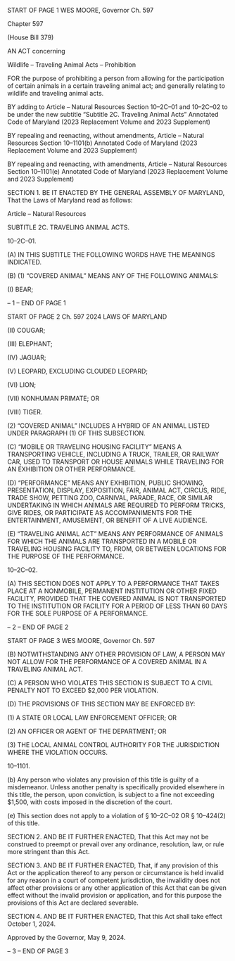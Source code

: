 START OF PAGE 1
WES MOORE, Governor Ch. 597

Chapter 597

(House Bill 379)

AN ACT concerning

Wildlife – Traveling Animal Acts – Prohibition

FOR the purpose of prohibiting a person from allowing for the participation of certain
animals in a certain traveling animal act; and generally relating to wildlife and
traveling animal acts.

BY adding to
Article – Natural Resources
Section 10–2C–01 and 10–2C–02 to be under the new subtitle “Subtitle 2C. Traveling
Animal Acts”
Annotated Code of Maryland
(2023 Replacement Volume and 2023 Supplement)

BY repealing and reenacting, without amendments,
Article – Natural Resources
Section 10–1101(b)
Annotated Code of Maryland
(2023 Replacement Volume and 2023 Supplement)

BY repealing and reenacting, with amendments,
Article – Natural Resources
Section 10–1101(e)
Annotated Code of Maryland
(2023 Replacement Volume and 2023 Supplement)

SECTION 1. BE IT ENACTED BY THE GENERAL ASSEMBLY OF MARYLAND,
That the Laws of Maryland read as follows:

Article – Natural Resources

SUBTITLE 2C. TRAVELING ANIMAL ACTS.

10–2C–01.

(A) IN THIS SUBTITLE THE FOLLOWING WORDS HAVE THE MEANINGS
INDICATED.

(B) (1) “COVERED ANIMAL” MEANS ANY OF THE FOLLOWING ANIMALS:

(I) BEAR;

– 1 –
END OF PAGE 1

START OF PAGE 2
Ch. 597 2024 LAWS OF MARYLAND

(II) COUGAR;

(III) ELEPHANT;

(IV) JAGUAR;

(V) LEOPARD, EXCLUDING CLOUDED LEOPARD;

(VI) LION;

(VII) NONHUMAN PRIMATE; OR

(VIII) TIGER.

(2) “COVERED ANIMAL” INCLUDES A HYBRID OF AN ANIMAL LISTED
UNDER PARAGRAPH (1) OF THIS SUBSECTION.

(C) “MOBILE OR TRAVELING HOUSING FACILITY” MEANS A TRANSPORTING
VEHICLE, INCLUDING A TRUCK, TRAILER, OR RAILWAY CAR, USED TO TRANSPORT
OR HOUSE ANIMALS WHILE TRAVELING FOR AN EXHIBITION OR OTHER
PERFORMANCE.

(D) “PERFORMANCE” MEANS ANY EXHIBITION, PUBLIC SHOWING,
PRESENTATION, DISPLAY, EXPOSITION, FAIR, ANIMAL ACT, CIRCUS, RIDE, TRADE
SHOW, PETTING ZOO, CARNIVAL, PARADE, RACE, OR SIMILAR UNDERTAKING IN
WHICH ANIMALS ARE REQUIRED TO PERFORM TRICKS, GIVE RIDES, OR PARTICIPATE
AS ACCOMPANIMENTS FOR THE ENTERTAINMENT, AMUSEMENT, OR BENEFIT OF A
LIVE AUDIENCE.

(E) “TRAVELING ANIMAL ACT” MEANS ANY PERFORMANCE OF ANIMALS FOR
WHICH THE ANIMALS ARE TRANSPORTED IN A MOBILE OR TRAVELING HOUSING
FACILITY TO, FROM, OR BETWEEN LOCATIONS FOR THE PURPOSE OF THE
PERFORMANCE.

10–2C–02.

(A) THIS SECTION DOES NOT APPLY TO A PERFORMANCE THAT TAKES
PLACE AT A NONMOBILE, PERMANENT INSTITUTION OR OTHER FIXED FACILITY,
PROVIDED THAT THE COVERED ANIMAL IS NOT TRANSPORTED TO THE INSTITUTION
OR FACILITY FOR A PERIOD OF LESS THAN 60 DAYS FOR THE SOLE PURPOSE OF A
PERFORMANCE.

– 2 –
END OF PAGE 2

START OF PAGE 3
WES MOORE, Governor Ch. 597

(B) NOTWITHSTANDING ANY OTHER PROVISION OF LAW, A PERSON MAY
NOT ALLOW FOR THE PERFORMANCE OF A COVERED ANIMAL IN A TRAVELING
ANIMAL ACT.

(C) A PERSON WHO VIOLATES THIS SECTION IS SUBJECT TO A CIVIL
PENALTY NOT TO EXCEED $2,000 PER VIOLATION.

(D) THE PROVISIONS OF THIS SECTION MAY BE ENFORCED BY:

(1) A STATE OR LOCAL LAW ENFORCEMENT OFFICER; OR

(2) AN OFFICER OR AGENT OF THE DEPARTMENT; OR

(3) THE LOCAL ANIMAL CONTROL AUTHORITY FOR THE
JURISDICTION WHERE THE VIOLATION OCCURS.

10–1101.

(b) Any person who violates any provision of this title is guilty of a misdemeanor.
Unless another penalty is specifically provided elsewhere in this title, the person, upon
conviction, is subject to a fine not exceeding $1,500, with costs imposed in the discretion of
the court.

(e) This section does not apply to a violation of § 10–2C–02 OR § 10–424(2) of
this title.

SECTION 2. AND BE IT FURTHER ENACTED, That this Act may not be construed
to preempt or prevail over any ordinance, resolution, law, or rule more stringent than this
Act.

SECTION 3. AND BE IT FURTHER ENACTED, That, if any provision of this Act or
the application thereof to any person or circumstance is held invalid for any reason in a
court of competent jurisdiction, the invalidity does not affect other provisions or any other
application of this Act that can be given effect without the invalid provision or application,
and for this purpose the provisions of this Act are declared severable.

SECTION 4. AND BE IT FURTHER ENACTED, That this Act shall take effect
October 1, 2024.

Approved by the Governor, May 9, 2024.

– 3 –
END OF PAGE 3